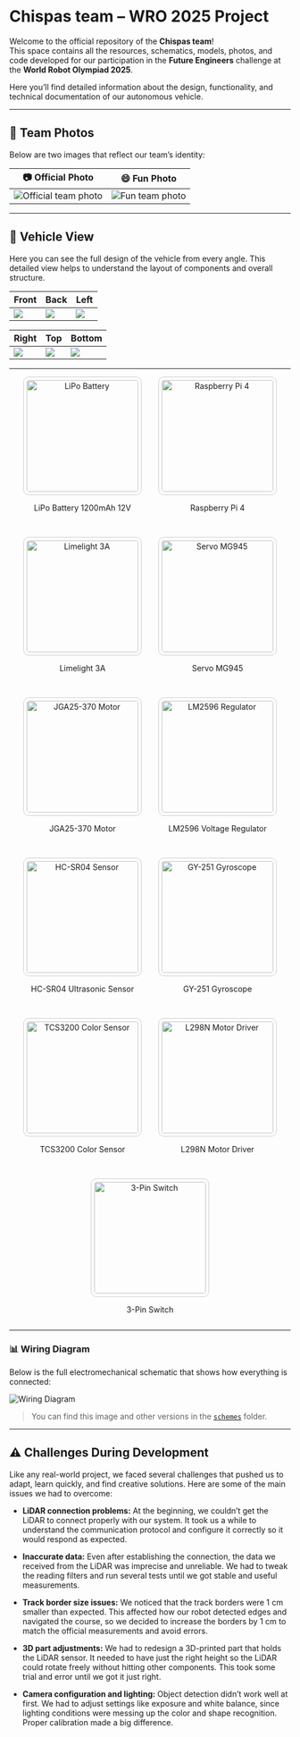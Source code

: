 # Chispas team – WRO 2025 Project

Welcome to the official repository of the **Chispas team**!  
This space contains all the resources, schematics, models, photos, and code developed for our participation in the **Future Engineers** challenge at the **World Robot Olympiad 2025**.

Here you’ll find detailed information about the design, functionality, and technical documentation of our autonomous vehicle.

---

## 📸 Team Photos

Below are two images that reflect our team’s identity:

| 📷 Official Photo | 😄 Fun Photo |
|------------------|--------------|
| ![Official team photo](t-photos/foto_oficial.jpeg) | ![Fun team photo](t-photos/foto_divertida.jpeg) |

---

## 🚗 Vehicle View

Here you can see the full design of the vehicle from every angle. This detailed view helps to understand the layout of components and overall structure.

| Front | Back | Left |
|--------|---------|-----------|
| ![](v-photos/enfrente.jpeg) | ![](v-photos/trasera.jpeg) | ![](v-photos/izquierda.jpeg) |

| Right | Top | Bottom |
|--------|----------|----------|
| ![](v-photos/derecha.jpeg) | ![](v-photos/arriba.jpeg) | ![](v-photos/abajo.jpeg) |


---

<div align="center" style="display: flex; flex-wrap: wrap; justify-content: center; gap: 30px;">

  <!-- Row 1 -->
  <div style="text-align: center;">
    <img src="schemes/component1.jpeg" alt="LiPo Battery" width="200" style="border: 1px solid #ccc; border-radius: 10px; padding: 5px;">
    <p>LiPo Battery 1200mAh 12V</p>
  </div>

  <div style="text-align: center;">
    <img src="schemes/component2.jpeg" alt="Raspberry Pi 4" width="200" style="border: 1px solid #ccc; border-radius: 10px; padding: 5px;">
    <p>Raspberry Pi 4</p>
  </div>

  <div style="text-align: center;">
    <img src="schemes/component3.jpeg" alt="Limelight 3A" width="200" style="border: 1px solid #ccc; border-radius: 10px; padding: 5px;">
    <p>Limelight 3A</p>
  </div>

  <!-- Row 2 -->
  <div style="text-align: center;">
    <img src="schemes/component4.jpeg" alt="Servo MG945" width="200" style="border: 1px solid #ccc; border-radius: 10px; padding: 5px;">
    <p>Servo MG945</p>
  </div>

  <div style="text-align: center;">
    <img src="schemes/component5.jpeg" alt="JGA25-370 Motor" width="200" style="border: 1px solid #ccc; border-radius: 10px; padding: 5px;">
    <p>JGA25-370 Motor</p>
  </div>

  <div style="text-align: center;">
    <img src="schemes/component6.jpeg" alt="LM2596 Regulator" width="200" style="border: 1px solid #ccc; border-radius: 10px; padding: 5px;">
    <p>LM2596 Voltage Regulator</p>
  </div>

  <!-- Row 3 -->
  <div style="text-align: center;">
    <img src="schemes/component7.jpeg" alt="HC-SR04 Sensor" width="200" style="border: 1px solid #ccc; border-radius: 10px; padding: 5px;">
    <p>HC-SR04 Ultrasonic Sensor</p>
  </div>

  <div style="text-align: center;">
    <img src="schemes/component8.jpeg" alt="GY-251 Gyroscope" width="200" style="border: 1px solid #ccc; border-radius: 10px; padding: 5px;">
    <p>GY-251 Gyroscope</p>
  </div>

  <div style="text-align: center;">
    <img src="schemes/component10.jpg" alt="TCS3200 Color Sensor" width="200" style="border: 1px solid #ccc; border-radius: 10px; padding: 5px;">
    <p>TCS3200 Color Sensor</p>
  </div>

  <!-- Final Row (only 2 components, centered) -->
  <div style="text-align: center;">
    <img src="schemes/component11.webp" alt="L298N Motor Driver" width="200" style="border: 1px solid #ccc; border-radius: 10px; padding: 5px;">
    <p>L298N Motor Driver</p>
  </div>

  <div style="text-align: center;">
    <img src="schemes/component12.webp" alt="3-Pin Switch" width="200" style="border: 1px solid #ccc; border-radius: 10px; padding: 5px;">
    <p>3-Pin Switch</p>
  </div>

</div>


---

### 📊 Wiring Diagram

Below is the full electromechanical schematic that shows how everything is connected:

![Wiring Diagram](schemes/electromechanical_diagram.png)

> You can find this image and other versions in the [`schemes`](schemes/) folder.

---

## ⚠️ Challenges During Development

Like any real-world project, we faced several challenges that pushed us to adapt, learn quickly, and find creative solutions. Here are some of the main issues we had to overcome:

- **LiDAR connection problems:** At the beginning, we couldn’t get the LiDAR to connect properly with our system. It took us a while to understand the communication protocol and configure it correctly so it would respond as expected.

- **Inaccurate data:** Even after establishing the connection, the data we received from the LiDAR was imprecise and unreliable. We had to tweak the reading filters and run several tests until we got stable and useful measurements.

- **Track border size issues:** We noticed that the track borders were 1 cm smaller than expected. This affected how our robot detected edges and navigated the course, so we decided to increase the borders by 1 cm to match the official measurements and avoid errors.

- **3D part adjustments:** We had to redesign a 3D-printed part that holds the LiDAR sensor. It needed to have just the right height so the LiDAR could rotate freely without hitting other components. This took some trial and error until we got it just right.

- **Camera configuration and lighting:** Object detection didn’t work well at first. We had to adjust settings like exposure and white balance, since lighting conditions were messing up the color and shape recognition. Proper calibration made a big difference.

